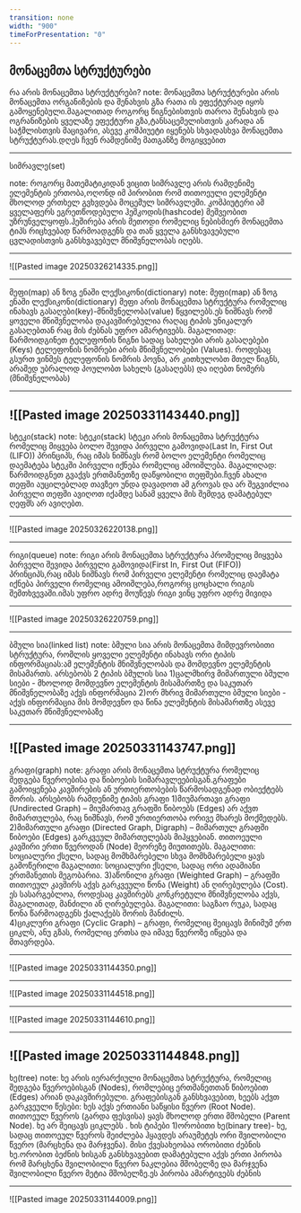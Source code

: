 ```yaml
---
transition: none
width: "900"
timeForPresentation: "0"
---
```

მონაცემთა სტრუქტურები
---
რა არის მონაცემთა სტრუქტურები?
note:
	მონაცემთა სტრუქტურები არის მონაცემთა ორგანიზების და შენახვის გზა რათა ის ეფექტურად იყოს გამოყენებული.მაგალითად როგორც წიგნებისთვის თაროა შენახვის და ოგრანიზების ყველაზე ეფექტური გზა,ტანსაცემელისთვის კარადა ან საჭმლისთვის მაცივარი, ასევე კომპიუეტი იყენებს სხვადასხვა მონაცემთა სტრუქტურას.დღეს ჩვენ რამდენიმე მათგანზე მოგიყვებით
	
---


 სიმრავლე(set)
 
note:
	 როგორც მათემატიკიდან ვიცით სიმრავლე არის რამდენიმე ელემენტის ერთობა,ოღონდ იმ პირობით რომ თითოეული ელემენტი მხოლოდ ერთხელ გვხვდება მოცემულ სიმრავლეში. კომპიუტერი ამ ყველაფერს ეგრეთწოდებული ჰეშკოდის(hashcode) მეშვეობით უზრუნველყოფს.ჰეშირება არის მეთოდი რომელიც ნებისმიერ მონაცემთა ტიპს რიცხვებად წარმოადგენს და თან ყველა განსხვავებული ცვლადისთვის განსხვავებულ მნიშვნელობას იღებს.



---

![[Pasted image 20250326214335.png]]

---
მეფი(map) ან ზოგ ენაში ლექსიკონი(dictionary)
note:
	მეფი(map) ან ზოგ ენაში ლექსიკონი(dictionary)
	მეფი არის მონაცემთა სტრუქტურა რომელიც ინახავს გასაღები(key)-მნიშვნელობა(value) წყვილებს.ეს ნიშნავს რომ ყოველი მნიშვნელობა დაკავშირებულია რაღაც ტიპის უნიკალურ გასაღებთან რაც მის ძებნას უფრო ამარტივებს.
	 მაგალითად:
	წარმოიდგინეთ ტელეფონის წიგნი სადაც სახელები არის გასაღებები (Keys) ტელეფონის ნომრები არის მნიშვნელობები (Values).
	როდესაც გსურთ ვინმეს ტელეფონის ნომრის პოვნა, არ კითხულობთ მთელ წიგნს, არამედ უბრალოდ პოულობთ სახელს (გასაღებს) და იღებთ ნომერს (მნიშვნელობას)

---
![[Pasted image 20250331143440.png]]
---
სტეკი(stack)
note:
	სტეკი(stack)
	სტეკი არის მონაცემთა სტრუქტურა რომელიც მიყვება ბოლო შევიდა პირველი გამოვიდა(Last In, First Out (LIFO)) პრინციპს, რაც იმას ნიშნავს რომ ბოლო ელემენტი რომელიც დაემატება სტეკში პირველი იქნება რომელიც ამოიშლება.
	მაგალიღად:
	წარმოიდგნეთ გვაქვს ერთმანეთზე დაწყობილი თეფშები.ჩვენ ახალი თეფში აუცილებლად თავზეო უნდა დავადოთ ამ გროვას და არ შეგვიძლია პირველი თეფში ავიღოთ იქამდე სანამ ყველა მის შემდეგ დამატებულ ღეფშს არ ავიღებთ.

---
![[Pasted image 20250326220138.png]]

---

რიგი(queue)
note:
	რიგი არის მონაცემთა სტრუქტურა პრომელიც მიყვება პირველი შევიდა პირველი გამოვიდა(First In, First Out (FIFO)) პრინციპს,რაც იმას ნიშნავს რომ პირველი ელემენტი რომელიც დაემატა იქნება პირველი რომელიც ამოიშლება,როგორც ცოცხალი რიგის შემთხვევაში.იმას უფრო ადრე მოუწევს რიგი ვინც უფრო ადრე მივიდა

---

![[Pasted image 20250326220759.png]]

---

ბმული სია(linked list)
note:
	ბმული სია  არის მონაცემთა მიმდევრობითი სტრუქტურა, რომლის ყოველი ელემენტი ინახავს ორი ტიპის ინფორმაციას:ამ ელემენტის მნიშვნელობას და მომდევნო ელემენტის მისამართს.
	არსებობს 2 ტიპის ბმულის სია
	1)ცალმხირვ მიმართული ბმული სიები - მხოლოდ მომდევნო ელემენტის მისამართზე და საკუთარ მნიშვნელობაზე აქვს ინფორმაცია
	2)ორ მხრივ მიმართული ბმული სიები - აქვს ინფორმაცია მის მომდევნო და წინა ელემენტის მისამართზე ასევე საკუთარ მნიშვნელობაზე

---
![[Pasted image 20250331143747.png]]
---
გრაფი(graph)
note:
	გრაფი არის მონაცემთა სტრუქტურა რომელიც შედგება წვეროებისა და წიბოების სიმარავლეებისგან.გრაფები გამოიყენება კავშირების ან ურთიერთობების წარმოსადგენად ობიექტებს შორის.
	არსებობს რამდენიმე ტიპის გრაფი
	1)მიუმართავი გრაფი (Undirected Graph) – მიუმართავ გრაფში წიბოებს (Edges) არ აქვთ მიმართულება, რაც ნიშნავს, რომ ურთიერთობა ორივე მხარეს მოქმედებს.
	2)მიმართული გრაფი (Directed Graph, Digraph) – მიმართულ გრაფში წიბოები (Edges) გარკვეულ მიმართულებას მიჰყვებიან. თითოეული კავშირი ერთი წვეროდან (Node) მეორეზე მიუთითებს.
	მაგალითი: სოციალური ქსელი, სადაც მომხმარებელი სხვა მომხმარებელი ყავს გამოწერილი 
	მაგალითი: სოციალური ქსელი, სადაც ორი ადამიანი ერთმანეთის მეგობარია.
	3)აწონილი გრაფი (Weighted Graph) – გრაფში თითოეულ კავშირს აქვს გარკვეული წონა (Weight) ან ღირებულება (Cost). ეს სასარგებლოა, როდესაც კავშირებს კონკრეტული მნიშვნელობა აქვს, მაგალითად, მანძილი ან ღირებულება.
	მაგალითი: საგზაო რუკა, სადაც წონა წარმოადგენს ქალაქებს შორის მანძილს.	
	4)ციკლური გრაფი (Cyclic Graph) – გრაფი, რომელიც შეიცავს მინიმუმ ერთ ციკლს, ანუ გზას, რომელიც ერთსა და იმავე წვეროზე იწყება და მთავრდება. 

---
![[Pasted image 20250331144350.png]]

---
![[Pasted image 20250331144518.png]]

---
![[Pasted image 20250331144610.png]]

---
![[Pasted image 20250331144848.png]]
---
ხე(tree)
note:
	ხე არის იერარქიული მონაცემთა სტრუქტურა, რომელიც შედგება წვეროებისგან (Nodes), რომლებიც ერთმანეთთან წიბოებით (Edges) არიან დაკავშირებული.
	გრაფებისგან განსხვავებით, ხეებს აქვთ გარკვეული წესები:
	 ხეს აქვს ერთიანი საწყისი წვერო (Root Node).
	 თითოეულ წვეროს (გარდა ფესვისა) ყავს მხოლოდ ერთი მშობელი (Parent Node).
	 ხე არ შეიცავს ციკლებს .
	 ხის ტიპები
	 1)ორობითი ხე(binary tree)- ხე, სადაც თითოეულ წვეროს შეიძლება ჰყავდეს არაუმეტეს ორი შვილობილი წვერო (მარცხენა და მარჯვენა). მისი ქვესახეობაა ორობითი ძებნის ხე.ორობით ბეძნის ხისგან განსხვავებით დამატებული აქვს ერთი პირობა რომ მარცხენა შვილობილი წვერო ნაკლებია მშობელზე და მარჯვენა შვილობილი წვერო მეტია მშობელზე.ეს პირობა ამარტივებს ძებნის 

---
![[Pasted image 20250331144009.png]]

	 